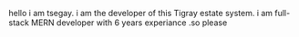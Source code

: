 hello i am tsegay. i am the developer of this Tigray estate system. i am full-stack MERN developer with 6 years experiance .so please 
